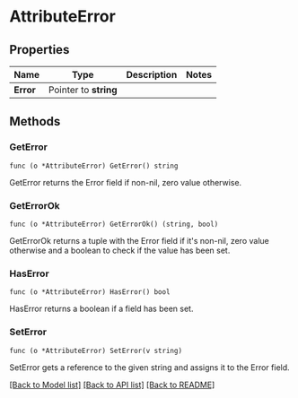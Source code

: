 # AttributeError

## Properties

Name | Type | Description | Notes
------------ | ------------- | ------------- | -------------
**Error** | Pointer to **string** |  | 

## Methods

### GetError

`func (o *AttributeError) GetError() string`

GetError returns the Error field if non-nil, zero value otherwise.

### GetErrorOk

`func (o *AttributeError) GetErrorOk() (string, bool)`

GetErrorOk returns a tuple with the Error field if it's non-nil, zero value otherwise
and a boolean to check if the value has been set.

### HasError

`func (o *AttributeError) HasError() bool`

HasError returns a boolean if a field has been set.

### SetError

`func (o *AttributeError) SetError(v string)`

SetError gets a reference to the given string and assigns it to the Error field.


[[Back to Model list]](../README.md#documentation-for-models) [[Back to API list]](../README.md#documentation-for-api-endpoints) [[Back to README]](../README.md)



